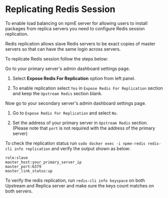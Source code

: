 
# Replicating Redis Session

To enable load balancing on npmE server for allowing users to install packages from replica servers you need to configure Redis session replication.

Redis replication allows slave Redis servers to be exact copies of master servers so that can have the same login across servers.

To replicate Redis session follow the steps below:

Go to your primary server's admin dashboard settings page.

1. Select **Expose Redis For Replication** option from left panel.

2. To enable replication select `Yes` in `Expose Redis For Replication` section and keep the `Upstream Redis` section blank.


Now go to your secondary server's admin dashboard settings page.

1. Go to `Expose Redis For Replication` and select `No`.

2. Set the address of your primary server in `Upstream Redis` section. (Please note that `port` is not required with the address of the primary server)

To check the replication status run `sudo docker exec -i npme-redis redis-cli info replication` and verify the output shown as below:

```
role:slave
master_host:your_primary_server_ip
master_port:6379
master_link_status:up
```
To verify the redis replication, run `redis-cli info keyspace` on both Upstream and Replica server and make sure the keys count matches on both servers.




